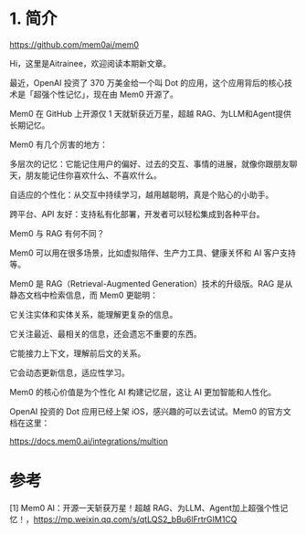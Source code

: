 # 1. 简介

https://github.com/mem0ai/mem0

Hi，这里是Aitrainee，欢迎阅读本期新文章。

最近，OpenAI 投资了 370 万美金给一个叫 Dot 的应用，这个应用背后的核心技术是「超强个性记忆」，现在由 Mem0 开源了。

Mem0 在 GitHub 上开源仅 1 天就斩获近万星，超越 RAG、为LLM和Agent提供长期记忆。

Mem0 有几个厉害的地方：

多层次的记忆：它能记住用户的偏好、过去的交互、事情的进展，就像你跟朋友聊天，朋友能记住你喜欢什么、不喜欢什么。

自适应的个性化：从交互中持续学习，越用越聪明，真是个贴心的小助手。

跨平台、API 友好：支持私有化部署，开发者可以轻松集成到各种平台。

Mem0 与 RAG 有何不同？

Mem0 可以用在很多场景，比如虚拟陪伴、生产力工具、健康关怀和 AI 客户支持等。

Mem0 是 RAG（Retrieval-Augmented Generation）技术的升级版。RAG 是从静态文档中检索信息，而 Mem0 更聪明：

它关注实体和实体关系，能理解更复杂的信息。

它关注最近、最相关的信息，还会遗忘不重要的东西。

它能接力上下文，理解前后文的关系。

它会动态更新信息，适应性学习。

Mem0 的核心价值是为个性化 AI 构建记忆层，这让 AI 更加智能和人性化。

OpenAI 投资的 Dot 应用已经上架 iOS，感兴趣的可以去试试。Mem0 的官方文档在这里：

https://docs.mem0.ai/integrations/multion

# 参考

[1] Mem0 AI：开源一天斩获万星！超越 RAG、为LLM、Agent加上超强个性记忆！，https://mp.weixin.qq.com/s/qtLQS2_bBu6lFrtrGIM1CQ